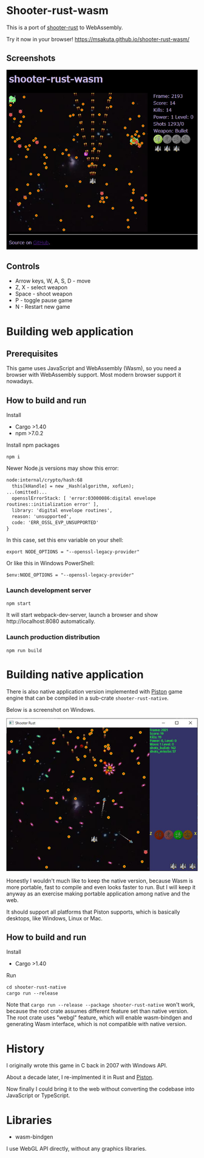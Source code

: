 # Shooter-rust-wasm

This is a port of [shooter-rust](https://github.com/msakuta/shooter-rust) to WebAssembly.

Try it now in your browser! https://msakuta.github.io/shooter-rust-wasm/

## Screenshots

![image](screenshots/screenshot01.jpg)


## Controls

* Arrow keys, W, A, S, D - move
* Z, X - select weapon
* Space - shoot weapon
* P - toggle pause game
* N - Restart new game


# Building web application

## Prerequisites

This game uses JavaScript and WebAssembly (Wasm), so you need a browser with WebAssembly support.
Most modern browser support it nowadays.



## How to build and run

Install

* Cargo >1.40
* npm >7.0.2

Install npm packages

    npm i

Newer Node.js versions may show this error:

```
node:internal/crypto/hash:68
  this[kHandle] = new _Hash(algorithm, xofLen);
...(omitted)...
  opensslErrorStack: [ 'error:03000086:digital envelope routines::initialization error' ],
  library: 'digital envelope routines',
  reason: 'unsupported',
  code: 'ERR_OSSL_EVP_UNSUPPORTED'
}
```

In this case, set this env variable on your shell:

```
export NODE_OPTIONS = "--openssl-legacy-provider"
```

Or like this in Windows PowerShell:

```
$env:NODE_OPTIONS = "--openssl-legacy-provider"
```

### Launch development server

    npm start

It will start webpack-dev-server, launch a browser and show http://localhost:8080 automatically.

### Launch production distribution

    npm run build

# Building native application

There is also  native application version implemented with [Piston](https://github.com/PistonDevelopers/piston) game engine
that can be compiled in a sub-crate `shooter-rust-native`.

Below is a screenshot on Windows.

![image](screenshots/screenshot02.jpg)

Honestly I wouldn't much like to keep the native version,
because Wasm is more portable, fast to compile and even looks
faster to run.
But I will keep it anyway as an exercise making portable
application among native and the web.

It should support all platforms that Piston supports, which is basically desktops, like Windows, Linux or Mac.

## How to build and run

Install

* Cargo >1.40

Run

    cd shooter-rust-native
    cargo run --release

Note that `cargo run --release --package shooter-rust-native` won't work, because the root crate assumes
different feature set than native version.
The root crate uses "webgl" feature, which will enable wasm-bindgen and generating Wasm interface,
which is not compatible with native version.


# History

I originally wrote this game in C back in 2007 with Windows API.

About a decade later, I re-implmented it in Rust and [Piston](https://github.com/PistonDevelopers/piston).

Now finally I could bring it to the web without converting
the codebase into JavaScript or TypeScript.


# Libraries

* wasm-bindgen

I use WebGL API directly, without any graphics libraries.
